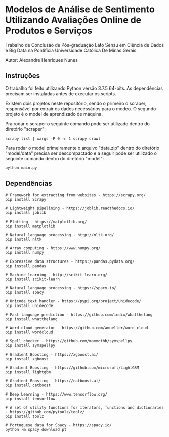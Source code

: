 # Modelos de Análise de Sentimento Utilizando Avaliações Online de Produtos e Serviços

Trabalho de Conclusão de Pós-graduação Lato Sensu em Ciência de Dados e Big Data na Pontifícia Universidade Católica De Minas Gerais.

Autor: Alexandre Henriques Nunes

## Instruções

O trabalho foi feito utilizando Python versão 3.7.5 64-bits. As dependências precisam ser instaladas antes de executar os scripts.

Existem dois projetos neste repositório, sendo o primeiro o scraper, responsável por extrair os dados necessários para o modeo. O segundo projeto é o model de aprendizado de máquina.

Pra rodar o scraper o seguinte comando pode ser utilizado dentro do diretório "scraper":

```
scrapy list | xargs -P 0 -n 1 scrapy crawl
```

Para rodar o model primeiramente o arquivo "data.zip" dentro do diretório "model/data" precisa ser descompactado e a seguir pode ser utilizado o seguinte comando dentro do diretório "model":

```
python main.py
```

## Dependências

```
# Framework for extracting from websites - https://scrapy.org/
pip install Scrapy

# Lightweight pipelining - https://joblib.readthedocs.io/
pip install joblib

# Plotting - https://matplotlib.org/
pip install matplotlib

# Natural language processing - http://nltk.org/
pip install nltk

# Array computing - https://www.numpy.org/
pip install numpy

# Expressive data structures - https://pandas.pydata.org/
pip install pandas

# Machine learning - http://scikit-learn.org/
pip install scikit-learn

# Natural language processing - https://spacy.io/
pip install spacy

# Unicode text handler - https://pypi.org/project/Unidecode/
pip install unidecode

# Fast language prediction - https://github.com/indix/whatthelang
pip install whatthelang

# Word cloud generator - https://github.com/amueller/word_cloud
pip install wordcloud

# Spell checker - https://github.com/mammothb/symspellpy
pip install symspellpy

# Gradient Boosting - https://xgboost.ai/
pip install xgboost

# Gradient Boosting - https://github.com/microsoft/LightGBM
pip install lightgbm

# Gradient Boosting - https://catboost.ai/
pip install catboost

# Deep Learning - https://www.tensorflow.org/
pip install tensorflow

# A set of utility functions for iterators, functions and dictionaries - https://github.com/pytoolz/toolz/
pip install toolz

# Portuguese data for Spacy - https://spacy.io/
python -m spacy download pt
```
